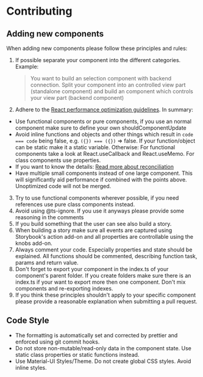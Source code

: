 # Contributing

## Adding new components

When adding new components please follow these principles and rules:

1. If possible separate your component into the different categories. Example:
   > You want to build an selection component with backend connection.
   > Split your component into an controlled view part (standalone component)
   > and build an component which controls your view part (backend component)
2. Adhere to the [React performance optimization guidelines](https://reactjs.org/docs/optimizing-performance.html#avoid-reconciliation). In summary:

- Use functional components or pure components, if you use an normal component make sure to define your own shouldComponentUpdate
- Avoid inline functions and objects and other things which result in `code === code` being false, e.g. `({}) === ({})` => false. If your function/object can be static make it a static variable. Otherwise: For functional components take a look at React.useCallback and React.useMemo. For class components use properties.
- If you want to know the details: [Read more about reconciliation](https://reactjs.org/docs/reconciliation.html)
- Have multiple small components instead of one large component. This will significantly aid performance if combined with the points above.
  Unoptimized code will not be merged.

3. Try to use functional components wherever possible, if you need references use pure class components instead.
4. Avoid using @ts-ignore. If you use it anyways please provide some reasoning in the comments
5. If you build something that the user can see also build a story.
6. When building a story make sure all events are captured using Storybook's action add-on and all properties are controllable using the knobs add-on.
7. Always comment your code. Especially properties and state should be explained. All functions should be commented, describing function task, params and return value.
8. Don't forget to export your component in the index.ts of your component's parent folder. If you create folders make sure there is an index.ts if your want to export more then one component. Don't mix components and re-exporting indexes.
9. If you think these principles shouldn't apply to your specific component please provide a reasonable explanation when submitting a pull request.

## Code Style

- The formatting is automatically set and corrected by prettier and enforced using git commit hooks.
- Do not store non-mutable/read-only data in the component state. Use static class properties or static functions instead.
- Use Material-UI Styles/Theme. Do not create global CSS styles. Avoid inline styles.
